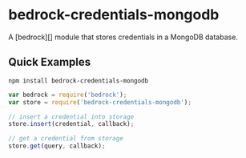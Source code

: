# bedrock-credentials-mongodb

A [bedrock][] module that stores credentials in a MongoDB database.

## Quick Examples

```
npm install bedrock-credentials-mongodb
```

```js
var bedrock = require('bedrock');
var store = require('bedrock-credentials-mongodb');

// insert a credential into storage
store.insert(credential, callback);

// get a credential from storage
store.get(query, callback);
